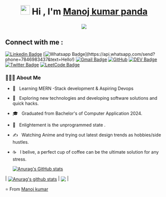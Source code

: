 <h1 align="center"><img src="https://raw.githubusercontent.com/iampavangandhi/iampavangandhi/master/gifs/Hi.gif" width="30px"> Hi ,  I'm <a href="https://www.linkedin.com/in/manoj-kumar-panda-527089272
/" target="_blank"> Manoj kumar panda </a></h1>
<h3 align="center"> <img src="https://readme-typing-svg.herokuapp.com?color=0357F7&lines=Full+Stack+Developer+%3A)" /> </h3>

## Connect with me :

[![Linkedin Badge](https://img.shields.io/badge/-LinkedIn-blue?style=flat-square&logo=Linkedin&logoColor=white&link=https://www.linkedin.com/in/manoj-kumar-panda-527089272/)](https://www.linkedin.com/in/manoj-kumar-panda-527089272/)
[![Whatsapp Badge](https://img.shields.io/badge/-Whatsapp-4CA143?style=flat-square&labelColor=4CA143&logo=whatsapp&logoColor=white&link=https://api.whatsapp.com/send?phone=7846983437&text=Hello!)](https://api.whatsapp.com/send?phone=7846983437&text=Hello!)
[![Gmail Badge](https://img.shields.io/badge/-Gmail-c14438?style=flat-square&logo=Gmail&logoColor=white&link=mailto:Pandamanoj872@gmail.com)](mailto:Pandamanoj872@gmail.com)
[![GitHub](https://img.shields.io/badge/-GitHub-181717?style=flat-square&logo=github&link=https://github.com/Killuax007/)](https://github.com/Killuax007/)
[![DEV Badge](https://img.shields.io/badge/-DEV.to-000?style=flat-square&logo=dev.to&logoColor=white&link=https://dev.to/code_craft)](https://dev.to/code_craft)
[![Twitter Badge](https://img.shields.io/badge/-Twitter-1da1f2?style=flat-square&labelColor=1da1f2&logo=twitter&logoColor=white&link=https://x.com/Killuax_007/)](https://x.com/Killuax_007/)
[![LeetCode Badge](https://img.shields.io/badge/LeetCode-FFA116?logo=leetcode&logoColor=fff&style=flat&link=https://leetcode.com/pandamanoj872/)](https://leetcode.com/pandamanoj872)


### 👨🏻‍💻 About Me

- 🔭 &nbsp; Learning MERN -Stack development & Aspiring Devops
- 🤔 &nbsp; Exploring new technologies and developing software solutions and quick hacks.
- 🎓 &nbsp; Graduated from Bachelor's of Computer Application 2024.
- 🌱 &nbsp; Enlightement is the unprogrammed state  .
- ✍️ &nbsp; Watching Anime and trying out latest design trends as hobbies/side hustles.
- ☕ &nbsp; I belive, a perfect cup of coffee can be the ultimate solution for any stress.

  [![Anurag's GitHub stats](https://github-readme-stats.vercel.app/api?username=Killuax007&show_icons=true&theme=highcontrast)](https://github.com/anuraghazra/github-readme-stats)

| <a href="https://github.com/Killuax007"><img align="center" src="https://github-readme-stats.vercel.app/api?username=Killuax007&show_icons=true&include_all_commits=true&theme=highcontrast&hide_border=true" alt="Anurag's github stats" /></a> | <a href="https://github.com/Killuax007"><img align="center" src="https://github-readme-stats.vercel.app/api/top-langs/?username=Killuax007&layout=compact&theme=highcontrast&hide_border=true" /></a> |

⭐️ From [Manoj kumar](https://github.com/Killuax007)
